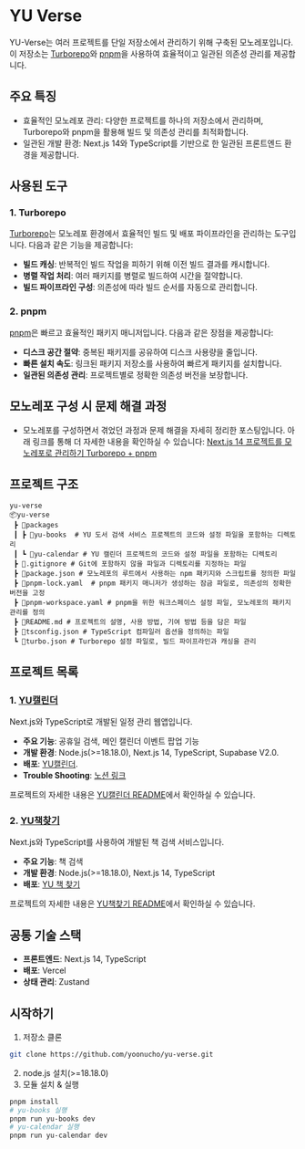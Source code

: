 # YU Verse

YU-Verse는 여러 프로젝트를 단일 저장소에서 관리하기 위해 구축된 모노레포입니다. 이 저장소는 [Turborepo](https://turborepo.org/)와 [pnpm](https://pnpm.io/)을 사용하여 효율적이고 일관된 의존성 관리를 제공합니다.

## 주요 특징
- 효율적인 모노레포 관리: 다양한 프로젝트를 하나의 저장소에서 관리하며, Turborepo와 pnpm을 활용해 빌드 및 의존성 관리를 최적화합니다.
- 일관된 개발 환경: Next.js 14와 TypeScript를 기반으로 한 일관된 프론트엔드 환경을 제공합니다.


## 사용된 도구

### 1. Turborepo
[Turborepo](https://turborepo.org/)는 모노레포 환경에서 효율적인 빌드 및 배포 파이프라인을 관리하는 도구입니다. 다음과 같은 기능을 제공합니다:
- **빌드 캐싱**: 반복적인 빌드 작업을 피하기 위해 이전 빌드 결과를 캐시합니다.
- **병렬 작업 처리**: 여러 패키지를 병렬로 빌드하여 시간을 절약합니다.
- **빌드 파이프라인 구성**: 의존성에 따라 빌드 순서를 자동으로 관리합니다.

### 2. pnpm
[pnpm](https://pnpm.io/)은 빠르고 효율적인 패키지 매니저입니다. 다음과 같은 장점을 제공합니다:
- **디스크 공간 절약**: 중복된 패키지를 공유하여 디스크 사용량을 줄입니다.
- **빠른 설치 속도**: 링크된 패키지 저장소를 사용하여 빠르게 패키지를 설치합니다.
- **일관된 의존성 관리**: 프로젝트별로 정확한 의존성 버전을 보장합니다.


## 모노레포 구성 시 문제 해결 과정
- 모노레포를 구성하면서 겪었던 과정과 문제 해결을 자세히 정리한 포스팅입니다. 아래 링크를 통해 더 자세한 내용을 확인하실 수 있습니다:
[Next.js 14 프로젝트를 모노레포로 관리하기 Turborepo + pnpm](https://www.notion.so/tomorrowcho/Next-js-14-Turborepo-pnpm-1041c66258d480c28888e110653b130f)


## 프로젝트 구조

```
yu-verse
📦yu-verse
 ┣ 📂packages
 ┃ ┣ 📂yu-books  # YU 도서 검색 서비스 프로젝트의 코드와 설정 파일을 포함하는 디렉토리
 ┃ ┗ 📂yu-calendar # YU 캘린더 프로젝트의 코드와 설정 파일을 포함하는 디렉토리
 ┣ 📜.gitignore # Git에 포함하지 않을 파일과 디렉토리를 지정하는 파일
 ┣ 📜package.json # 모노레포의 루트에서 사용하는 npm 패키지와 스크립트를 정의한 파일
 ┣ 📜pnpm-lock.yaml  # pnpm 패키지 매니저가 생성하는 잠금 파일로, 의존성의 정확한 버전을 고정
 ┣ 📜pnpm-workspace.yaml # pnpm을 위한 워크스페이스 설정 파일, 모노레포의 패키지 관리를 정의
 ┣ 📜README.md # 프로젝트의 설명, 사용 방법, 기여 방법 등을 담은 파일
 ┣ 📜tsconfig.json # TypeScript 컴파일러 옵션을 정의하는 파일
 ┗ 📜turbo.json # Turborepo 설정 파일로, 빌드 파이프라인과 캐싱을 관리

```


## 프로젝트 목록

### 1. [YU캘린더](https://github.com/yoonucho/yu-verse/tree/main/packages/yu-calendar)
Next.js와 TypeScript로 개발된 일정 관리 웹앱입니다.

- **주요 기능**: 공휴일 검색, 메인 캘린더 이벤트 팝업 기능
- **개발 환경**: Node.js(>=18.18.0), Next.js 14, TypeScript, Supabase V2.0.
- **배포**: [YU캘린더](https://yu-calendar.vercel.app/).
- **Trouble Shooting**: [노션 링크](https://www.notion.so/tomorrowcho/YU-e3d060001cd84f919f1adafc90e20166?pvs=4#96db7517f88e4ff8abe7d73ca387a4f3)

프로젝트의 자세한 내용은 [YU캘린더 README](https://github.com/yoonucho/yu-verse/tree/main/packages/yu-calendar#readme)에서 확인하실 수 있습니다.

### 2. [YU책찾기](https://github.com/yoonucho/yu-verse/tree/main/packages/yu-books)
Next.js와 TypeScript를 사용하여 개발된 책 검색 서비스입니다.

- **주요 기능**: 책 검색
- **개발 환경**: Node.js(>=18.18.0), Next.js 14, TypeScript
- **배포**: [YU 책 찾기](https://yu-books.vercel.app/)

프로젝트의 자세한 내용은 [YU책찾기 README](https://github.com/yoonucho/yu-verse/tree/main/packages/yu-books#readme)에서 확인하실 수 있습니다.


## 공통 기술 스택
- **프론트엔드**: Next.js 14, TypeScript
- **배포**: Vercel
- **상태 관리**: Zustand


## 시작하기

1.  저장소 클론

```bash
git clone https://github.com/yoonucho/yu-verse.git
```
2.  node.js 설치(>=18.18.0)
3.  모듈 설치 & 실행

```bash
pnpm install
# yu-books 실행
pnpm run yu-books dev
# yu-calendar 실행
pnpm run yu-calendar dev
```





